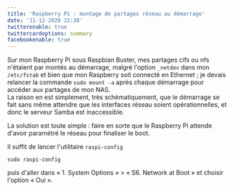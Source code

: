 ```yaml
---
title: 'Raspberry Pi : montage de partages réseau au démarrage'
date: '11-12-2020 22:38'
twitterenable: true
twittercardoptions: summary
facebookenable: true
---
```


Sur mon Raspberry Pi sous Raspbian Buster, mes partages cifs ou nfs n'étaient par montés au démarrage, malgré l'option `_netdev` dans mon `/etc/fstab` et bien que mon Raspberry soit connecté en Ethernet&nbsp;; je devais relancer la commande `sudo mount -a` après chaque démarrage pour accéder aux partages de mon NAS.     
La raison en est simplement, très schématiquement, que le démarrage se fait sans même attendre que les interfaces réseau soient opérationnelles, et donc le serveur Samba est inaccessible.

La solution est toute simple&nbsp;: faire en sorte que le Raspberry Pi attende d'avoir paramétré le réseau pour finaliser le boot.

Il suffit de lancer l'utilitaire `raspi-config`

```shell
sudo raspi-config
```

puis d'aller dans «&nbsp;1. System Options&nbsp;» > «&nbsp;S6. Network at Boot&nbsp;» et choisir l'option «&nbsp;Oui&nbsp;».